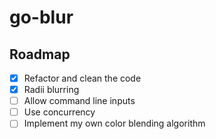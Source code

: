 # go-blur

## Roadmap
- [x] Refactor and clean the code
- [x] Radii blurring
- [ ] Allow command line inputs
- [ ] Use concurrency
- [ ] Implement my own color blending algorithm